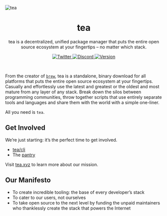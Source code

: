 ![tea](https://tea.xyz/banner.png)

<h1 align="center"><strong>tea</strong></h1>
<p align="center">
  tea is a decentralized, unified package manager that puts the entire open source ecosystem at your fingertips – no matter which stack.
</p>

<p align="center">
  <a href="https://twitter.com/teaxyz">
    <img src="https://img.shields.io/twitter/follow/teaxyz_?style=flat&label=%40teaxyz_&logo=twitter&color=0bf&logoColor=fff" alt="Twitter" />
  </a>
  <a href="https://discord.gg/JKzuqrW9">
    <img src="https://img.shields.io/discord/906608167901876256?label=discord" alt="Discord" />
  </a>
  <a href="#">
    <img src="https://img.shields.io/github/v/release/teaxyz/cli?label=tea/cli" alt="Version" />
  </a>
</p>
&nbsp;


From the creator of [`brew`], tea is a standalone, binary download for all
platforms that puts the entire open
source ecosystem at your fingertips. Casually and effortlessly use the latest
and greatest or the oldest and most mature from any layer of any stack. Break
down the silos between programming communities, throw together scripts that
use entirely separate tools and languages and share them with the world with
a simple one-liner.

All you need is `tea`.


## Get Involved

We’re just starting: it’s the perfect time to get involved.

* [tea/cli](https://github.com/teaxyz/cli)
* The [pantry](https://github.com/teaxyz/pantry.core)

Visit [tea.xyz](https://tea.xyz) to learn more about our mission.


## Our Manifesto

* To create incredible tooling: the base of every developer’s stack
* To cater to our users, not ourselves
* To take open source to the next level by funding the unpaid maintainers who
    thanklessly create the stack that powers the Internet


[`brew`]: https://brew.sh
